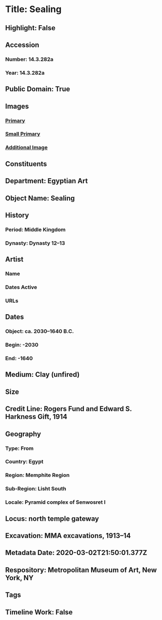 # Title: Sealing
## Highlight: False
## Accession
### Number: 14.3.282a
### Year: 14.3.282a
## Public Domain: True
## Images
### [Primary](https://images.metmuseum.org/CRDImages/eg/original/14.3.282a.bat.jpg)
### [Small Primary](https://images.metmuseum.org/CRDImages/eg/web-large/14.3.282a.bat.jpg)
### [Additional Image](https://images.metmuseum.org/CRDImages/eg/original/14.3.282a.bat1.jpg)
## Constituents
## Department: Egyptian Art
## Object Name: Sealing
## History
### Period: Middle Kingdom
### Dynasty: Dynasty 12–13
## Artist
### Name
### Dates Active
### URLs
## Dates
### Object: ca. 2030–1640 B.C.
### Begin: -2030
### End: -1640
## Medium: Clay (unfired)
## Size
## Credit Line: Rogers Fund and Edward S. Harkness Gift, 1914
## Geography
### Type: From
### Country: Egypt
### Region: Memphite Region
### Sub-Region: Lisht South
### Locale: Pyramid complex of Senwosret I
## Locus: north temple gateway
## Excavation: MMA excavations, 1913–14
## Metadata Date: 2020-03-02T21:50:01.377Z
## Respository: Metropolitan Museum of Art, New York, NY
## Tags
## Timeline Work: False